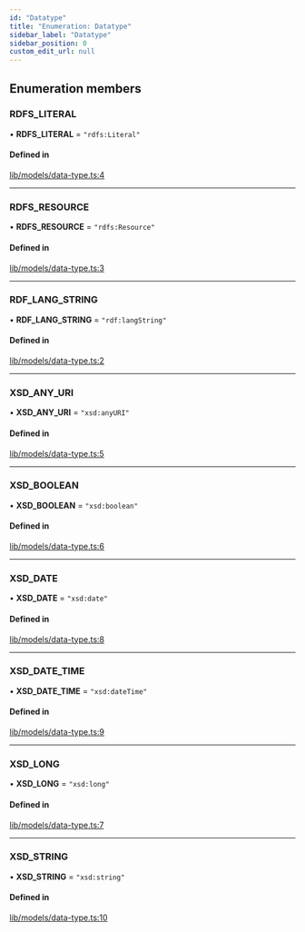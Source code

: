 ```yaml
---
id: "Datatype"
title: "Enumeration: Datatype"
sidebar_label: "Datatype"
sidebar_position: 0
custom_edit_url: null
---
```


## Enumeration members

### RDFS\_LITERAL

• **RDFS\_LITERAL** = `"rdfs:Literal"`

#### Defined in

[lib/models/data-type.ts:4](https://github.com/cognizone/ng-cognizone/blob/0401c67/libs/application-profile/src/lib/models/data-type.ts#L4)

___

### RDFS\_RESOURCE

• **RDFS\_RESOURCE** = `"rdfs:Resource"`

#### Defined in

[lib/models/data-type.ts:3](https://github.com/cognizone/ng-cognizone/blob/0401c67/libs/application-profile/src/lib/models/data-type.ts#L3)

___

### RDF\_LANG\_STRING

• **RDF\_LANG\_STRING** = `"rdf:langString"`

#### Defined in

[lib/models/data-type.ts:2](https://github.com/cognizone/ng-cognizone/blob/0401c67/libs/application-profile/src/lib/models/data-type.ts#L2)

___

### XSD\_ANY\_URI

• **XSD\_ANY\_URI** = `"xsd:anyURI"`

#### Defined in

[lib/models/data-type.ts:5](https://github.com/cognizone/ng-cognizone/blob/0401c67/libs/application-profile/src/lib/models/data-type.ts#L5)

___

### XSD\_BOOLEAN

• **XSD\_BOOLEAN** = `"xsd:boolean"`

#### Defined in

[lib/models/data-type.ts:6](https://github.com/cognizone/ng-cognizone/blob/0401c67/libs/application-profile/src/lib/models/data-type.ts#L6)

___

### XSD\_DATE

• **XSD\_DATE** = `"xsd:date"`

#### Defined in

[lib/models/data-type.ts:8](https://github.com/cognizone/ng-cognizone/blob/0401c67/libs/application-profile/src/lib/models/data-type.ts#L8)

___

### XSD\_DATE\_TIME

• **XSD\_DATE\_TIME** = `"xsd:dateTime"`

#### Defined in

[lib/models/data-type.ts:9](https://github.com/cognizone/ng-cognizone/blob/0401c67/libs/application-profile/src/lib/models/data-type.ts#L9)

___

### XSD\_LONG

• **XSD\_LONG** = `"xsd:long"`

#### Defined in

[lib/models/data-type.ts:7](https://github.com/cognizone/ng-cognizone/blob/0401c67/libs/application-profile/src/lib/models/data-type.ts#L7)

___

### XSD\_STRING

• **XSD\_STRING** = `"xsd:string"`

#### Defined in

[lib/models/data-type.ts:10](https://github.com/cognizone/ng-cognizone/blob/0401c67/libs/application-profile/src/lib/models/data-type.ts#L10)
